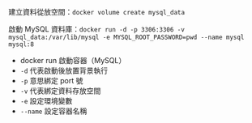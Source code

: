 <!-- 2023/5/6 -->
建立資料從放空間：`docker volume create mysql_data`

啟動 MySQL 資料庫：`docker run -d -p 3306:3306 -v mysql_data:/var/lib/mysql -e MYSQL_ROOT_PASSWORD=pwd --name mysql mysql:8`
- docker run 啟動容器（MySQL）
- `-d` 代表啟動後放置背景執行
- `-p` 意思綁定 port 號
- `-v` 代表綁定資料存放空間
- `-e` 設定環境變數
- `--name` 設定容器名稱
